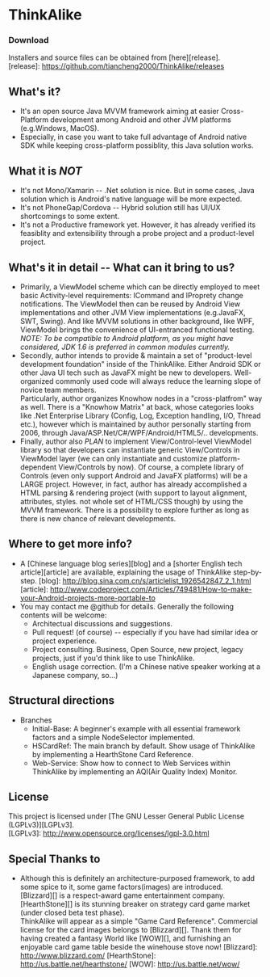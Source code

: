 ThinkAlike  
==========
  
### Download ###
Installers and source files can be obtained from [here][release].  
[release]: https://github.com/tiancheng2000/ThinkAlike/releases

What's it?
----------
* It's an open source Java MVVM framework aiming at easier Cross-Platform development among Android and other JVM platforms (e.g.Windows, MacOS).  
* Especially, in case you want to take full advantage of Android native SDK while keeping cross-platform possiblity, this Java solution works.

What it is *NOT*
----------------
* It's not Mono/Xamarin -- .Net solution is nice. But in some cases, Java solution which is Android's native language will be more expected.
* It's not PhoneGap/Cordova -- Hybrid solution still has UI/UX shortcomings to some extent.
* It's not a Productive framework yet. However, it has already verified its feasiblity and extensibility through a probe project and a product-level project.

What's it in detail -- What can it bring to us?
-----------------------------------------------
* Primarily, a ViewModel scheme which can be directly employed to meet basic Activity-level requirements: ICommand and IProprety change notifications.
  The ViewModel then can be reused by Android View implementations and other JVM View implementations (e.g.JavaFX, SWT, Swing). 
  And like MVVM solutions in other background, like WPF, ViewModel brings the convenience of UI-entranced functional testing.  
  *NOTE: To be compatible to Android platform, as you might have considered, JDK 1.6 is preferred in common modules currently.*
* Secondly, author intends to provide & maintain a set of "product-level development foundation" inside of the ThinkAlike.
  Either Android SDK or other Java UI tech such as JavaFX might be new to developers. Well-organized commonly used code will always reduce the learning slope of novice team members.  
  Particularly, author organizes Knowhow nodes in a "cross-platfrom" way as well. There is a "Knowhow Matrix" at back, whose categories looks like .Net Enterprise Library (Config, Log, Exception handling, I/O, Thread etc.), however which is maintained by author personally starting from 2006, through Java/ASP.Net/C#/WPF/Android/HTML5/.. developments.
* Finally, author also *PLAN* to implement View/Control-level ViewModel library so that developers can instantiate generic View/Controls in ViewModel layer (we can only instantiate and customize platform-dependent View/Controls by now).
  Of course, a complete library of Controls (even only support Android and JavaFX platforms) will be a LARGE project. However, in fact, author has already accomplished a HTML parsing & rendering project (with support to layout alignment, attributes, styles. not whole set of HTML/CSS though) by using the MVVM framework. There is a possibility to explore further as long as there is new chance of relevant developments.
  
Where to get more info?
-----------------------
* A [Chinese language blog series][blog] and a [shorter English tech article][article] are available, explaining the usage of ThinkAlike step-by-step. 
  [blog]: http://blog.sina.com.cn/s/articlelist_1926542847_2_1.html
  [article]: http://www.codeproject.com/Articles/749481/How-to-make-your-Android-projects-more-portable-to
* You may contact me @github for details. Generally the following contents will be welcome: 
  * Architectual discussions and suggestions.
  * Pull request! (of course) -- especially if you have had similar idea or project experience.
  * Project consulting. Business, Open Source, new project, legacy projects, just if you'd think like to use ThinkAlike.
  * English usage correction. (I'm a Chinese native speaker working at a Japanese company, so...)

Structural directions
---------------------
* Branches
  * Initial-Base: A beginner's example with all essential framework factors and a simple NodeSelector implemented. 
  * HSCardRef: The main branch by default. Show usage of ThinkAlike by implementing a HearthStone Card Reference.
  * Web-Service: Show how to connect to Web Services within ThinkAlike by implementing an AQI(Air Quality Index) Monitor.

License 
-------
This project is licensed under [The GNU Lesser General Public License (LGPLv3)][LGPLv3].  
[LGPLv3]: http://www.opensource.org/licenses/lgpl-3.0.html

Special Thanks to 
-----------------
* Although this is definitely an architecture-purposed framework, to add some spice to it, some game factors(images) are introduced.  
  [Blizzard][] is a respect-award game entertainment company.  
  [HearthStone][] is its stunning breaker on strategy card game market (under closed beta test phase).  
  ThinkAlike will appear as a simple "Game Card Reference". Commercial license for the card images belongs to [Blizzard][]. Thank them for having created a fantasy World like [WOW][], and furnishing an enjoyable card game table beside the winehouse stove now! 
  [Blizzard]: http://www.blizzard.com/
  [HearthStone]: http://us.battle.net/hearthstone/
  [WOW]: http://us.battle.net/wow/


